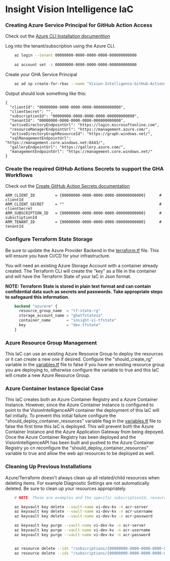 # Insight Vision Intelligence IaC


### Creating Azure Service Principal for GitHub Action Access

Check out the [Azure CLI Installation documenttion](https://learn.microsoft.com/en-us/cli/azure/install-azure-cli)

Log into the tenant/subscription using the Azure CLI.

```bash
    az login --tenant 00000000-0000-0000-0000-000000000000 
    
    az account set -s 00000000-0000-0000-0000-000000000000
```

Create your GHA Service Principal

```bash
    az ad sp create-for-rbac --name "Vision-Intelligence-GitHub-Actions" --role Owner --scopes /subscriptions/{00000000-0000-0000-0000-000000000000}/resourceGroups/gdr_vision_intelligence --sdk-auth
```

Output should look something like this:

    {
      "clientId": "00000000-0000-0000-0000-000000000000",
      "clientSecret": "",
      "subscriptionId": "00000000-0000-0000-0000-000000000000",
      "tenantId": "00000000-0000-0000-0000-000000000000",
      "activeDirectoryEndpointUrl": "https://login.microsoftonline.com",
      "resourceManagerEndpointUrl": "https://management.azure.com/",
      "activeDirectoryGraphResourceId": "https://graph.windows.net/",
      "sqlManagementEndpointUrl": "https://management.core.windows.net:8443/",
      "galleryEndpointUrl": "https://gallery.azure.com/",
      "managementEndpointUrl": "https://management.core.windows.net/"
    }

### Create the required GitHub Actions Secrets to support the GHA Workflows

Check out the [Create GitHub Action Secrets documentation](https://docs.github.com/en/actions/security-for-github-actions/security-guides/using-secrets-in-github-actions)

    ARM_CLIENT_ID         = {00000000-0000-0000-0000-000000000000}      # clientId
    ARM_CLIENT_SECRET     = ""                                          # clientSecret
    ARM_SUBSCRIPTION_ID   = {00000000-0000-0000-0000-000000000000}      # subsctiptionId
    ARM_TENANT_ID         = {00000000-0000-0000-0000-000000000000}      # tenantId

### Configure Terraform State Storage

Be sure to update the Azure Provider Backend in the [terraform.tf](./terraform.tf) file. This will ensure you have CI/CD for your infrastructure.

You will need an existing Azure Storage Account with a container already created. The Terraform CLI will create the "key" as a file in the container and will have the Terraform State of your IaC in Json format. 

**NOTE: Terraform State is stored in plain text format and can contain confidential data such as secrets and passwords. Take appropriate steps to safegaurd this information.**

```terraform
    backend "azurerm" {
      resource_group_name  = "tf-state-rg"
      storage_account_name = "ghatfstatesa"
      container_name       = "insight-vi-tfstate"
      key                  = "dev.tfstate"
    }
```

### Azure Resource Group Management

This IaC can use an existing Azure Resource Group to deploy the resources or it can create a new one if desired. Configure the "should_create_rg" variable in the [variables.tf](./variables.tf) file to false if you have an existing resource group you are deploying to, otherwise configure the variable to true and this IaC will create a new Azure Resource Group. 

### Azure Container Instance Special Case

This IaC creates both an Azure Container Registry and a Azure Container Instance. However, since the Azure Container Instance is configured to point to the VisionIntelligenceAPI container the deployment of this IaC will fail initially. To prevent this initial failure configure the "should_deploy_container_resources" variable flag in the [variables.tf](./variables.tf) file to false the first time this IaC is deployed. This will prevent both the Azure Container Instance and the Azure Application Gateway from being depoyed. Once the Azure Container Registry has been deployed and the VisionIntelligenceAPI has been built and pushed to the Azure Container Registry yo cn reconfigure the "should_deploy_container_resources" variable to true and allow the web api resources to be deployed as well.

### Cleaning Up Previous Installations

Azure/Terraform doesn't always clean up all related/child resources when deleting items. For example Diagnostic Settings are not automatically deleted. Be sure to clean up your resources appropriately.

```bash 
    # NOTE: These are examples and the specific subscriptionId, resource group name, and resource name need to be applied.

    az keyvault key delete --vault-name vi-dev-kv -n acr-server
    az keyvault key delete --vault-name vi-dev-kv -n acr-username
    az keyvault key delete --vault-name vi-dev-kv -n acr-password

    az keyvault key purge --vault-name vi-dev-kv -n acr-server
    az keyvault key purge --vault-name vi-dev-kv -n acr-username
    az keyvault key purge --vault-name vi-dev-kv -n acr-password


    az resource delete --ids "/subscriptions/{00000000-0000-0000-0000-000000000000}/resourceGroups/ivi-dev1-rg/providers/Microsoft.KeyVault/vaults/vi-dev-kv|vi-dev-kv-ds"
    az resource delete --ids "/subscriptions/{00000000-0000-0000-0000-000000000000}/resourceGroups/ivi-dev1-rg/providers/Microsoft.Network/virtualNetworks/ivi-dev1-vnet|ivi-dev1-vnet-ds"
```

